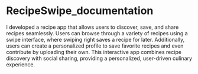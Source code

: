 # RecipeSwipe_documentation
I developed a recipe app that allows users to discover, save, and share recipes seamlessly. Users can browse through a variety of recipes using a swipe interface, where swiping right saves a recipe for later. Additionally, users can create a personalized profile to save favorite recipes and even contribute by uploading their own. This interactive app combines recipe discovery with social sharing, providing a personalized, user-driven culinary experience.
